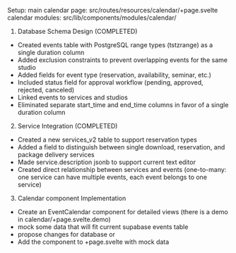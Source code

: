 Setup:
main calendar page: src/routes/resources/calendar/+page.svelte
calendar modules: src/lib/components/modules/calendar/

1. Database Schema Design (COMPLETED)

- Created events table with PostgreSQL range types (tstzrange) as a single duration column
- Added exclusion constraints to prevent overlapping events for the same studio
- Added fields for event type (reservation, availability, seminar, etc.)
- Included status field for approval workflow (pending, approved, rejected, canceled)
- Linked events to services and studios
- Eliminated separate start_time and end_time columns in favor of a single duration column

2. Service Integration (COMPLETED)

- Created a new services_v2 table to support reservation types
- Added a field to distinguish between single download, reservation, and package delivery services
- Made service.description jsonb to support current text editor
- Created direct relationship between services and events (one-to-many: one service can have multiple events, each event belongs to one service)

3. Calendar component Implementation

- Create an EventCalendar component for detailed views (there is a demo in calendar/+page.svelte.demo)
- mock some data that will fit current supabase events table
- propose changes for database or
- Add the component to +page.svelte with mock data

<!-- 4. Reservation Workflow

- Implement a request/approval system for reservations
- Allow automatic confirmation for free events
- Enable studio owners to approve/reject reservation requests
- Support user cancellation and modification requests

5. Privacy & Access Control

- Show anonymous "busy" blocks on public calendars
- Display full details only to studio owners
- Implement proper RLS (Row Level Security) policies

Implementation Steps

1. Design and create the necessary database tables with range types
2. Implement backend utilities for event management
3. Create studio availability management interface
4. Build reservation request and approval workflows
5. Develop both studio-specific and public calendar views
6. Implement proper access controls and privacy features

Would you like me to proceed with any specific part of this plan? -->
